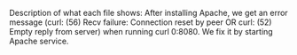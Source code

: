Description of what each file shows:
After installing Apache, we get an error message (curl: (56) Recv failure: Connection reset by peer OR curl: (52) Empty reply from server) when running curl 0:8080. We fix it by starting Apache service.

